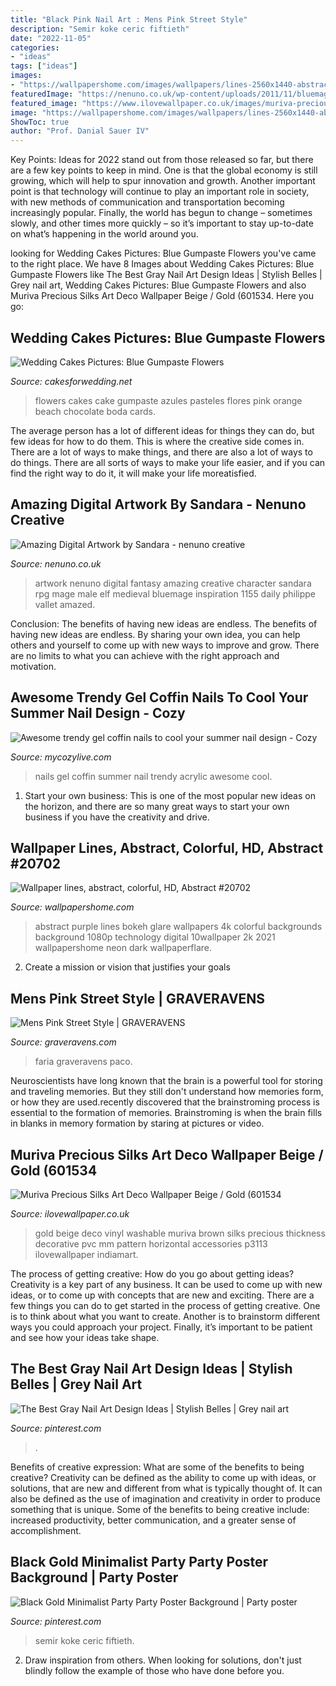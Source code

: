 ```yaml
---
title: "Black Pink Nail Art : Mens Pink Street Style"
description: "Semir koke ceric fiftieth"
date: "2022-11-05"
categories:
- "ideas"
tags: ["ideas"]
images:
- "https://wallpapershome.com/images/wallpapers/lines-2560x1440-abstract-colorful-hd-20702.jpg"
featuredImage: "https://nenuno.co.uk/wp-content/uploads/2011/11/bluemage600_848.jpg"
featured_image: "https://www.ilovewallpaper.co.uk/images/muriva-precious-silks-art-deco-wallpaper-beige-gold-601534-p3113-7118_image.jpg"
image: "https://wallpapershome.com/images/wallpapers/lines-2560x1440-abstract-colorful-hd-20702.jpg"
ShowToc: true
author: "Prof. Danial Sauer IV"
---
```



Key Points:
Ideas for 2022 stand out from those released so far, but there are a few key points to keep in mind. One is that the global economy is still growing, which will help to spur innovation and growth. Another important point is that technology will continue to play an important role in society, with new methods of communication and transportation becoming increasingly popular. Finally, the world has begun to change – sometimes slowly, and other times more quickly – so it’s important to stay up-to-date on what’s happening in the world around you.

	

		
looking for Wedding Cakes Pictures: Blue Gumpaste Flowers you've came to the right place. We have 8 Images about Wedding Cakes Pictures: Blue Gumpaste Flowers like The Best Gray Nail Art Design Ideas | Stylish Belles | Grey nail art, Wedding Cakes Pictures: Blue Gumpaste Flowers and also Muriva Precious Silks Art Deco Wallpaper Beige / Gold (601534. Here you go:
		
    
## Wedding Cakes Pictures: Blue Gumpaste Flowers

<img loading=lazy src="http://1.bp.blogspot.com/-XlGy8m50_UQ/TkB9_TqgdKI/AAAAAAAADo8/detZ2OtbvdY/w1200-h630-p-k-nu/white-wedding-cake-blue-flowers-3.jpg" onerror="this.onerror=null;this.src='https://tse2.mm.bing.net/th?id=OIP.cJQlpzKf_1lIcBqlTVRnKQAAAA&amp;pid=15.1';" alt="Wedding Cakes Pictures: Blue Gumpaste Flowers">

_Source: cakesforwedding.net_

>flowers cakes cake gumpaste azules pasteles flores pink orange beach chocolate boda cards. 

	

The average person has a lot of different ideas for things they can do, but few ideas for how to do them. This is where the creative side comes in. There are a lot of ways to make things, and there are also a lot of ways to do things. There are all sorts of ways to make your life easier, and if you can find the right way to do it, it will make your life moreatisfied.

    
## Amazing Digital Artwork By Sandara - Nenuno Creative

<img loading=lazy src="https://nenuno.co.uk/wp-content/uploads/2011/11/bluemage600_848.jpg" onerror="this.onerror=null;this.src='https://tse1.mm.bing.net/th?id=OIP.rHgAiujja55MW2nT7nt8swHaKd&amp;pid=15.1';" alt="Amazing Digital Artwork by Sandara - nenuno creative">

_Source: nenuno.co.uk_

>artwork nenuno digital fantasy amazing creative character sandara rpg mage male elf medieval bluemage inspiration 1155 daily philippe vallet amazed. 

	

Conclusion: The benefits of having new ideas are endless.
The benefits of having new ideas are endless. By sharing your own idea, you can help others and yourself to come up with new ways to improve and grow. There are no limits to what you can achieve with the right approach and motivation.

    
## Awesome Trendy Gel Coffin Nails To Cool Your Summer Nail Design - Cozy

<img loading=lazy src="https://mycozylive.com/wp-content/uploads/2020/08/19-1.jpg" onerror="this.onerror=null;this.src='https://tse2.mm.bing.net/th?id=OIP.O1-MF1qD2LScq-a6XvzrOQHaKS&amp;pid=15.1';" alt="Awesome trendy gel coffin nails to cool your summer nail design - Cozy">

_Source: mycozylive.com_

>nails gel coffin summer nail trendy acrylic awesome cool. 

	

1. Start your own business: This is one of the most popular new ideas on the horizon, and there are so many great ways to start your own business if you have the creativity and drive.

    
## Wallpaper Lines, Abstract, Colorful, HD, Abstract #20702

<img loading=lazy src="https://wallpapershome.com/images/wallpapers/lines-2560x1440-abstract-colorful-hd-20702.jpg" onerror="this.onerror=null;this.src='https://tse1.mm.bing.net/th?id=OIP.W6l2zu5xkLrz9hA5OyD0rwHaEK&amp;pid=15.1';" alt="Wallpaper lines, abstract, colorful, HD, Abstract #20702">

_Source: wallpapershome.com_

>abstract purple lines bokeh glare wallpapers 4k colorful backgrounds background 1080p technology digital 10wallpaper 2k 2021 wallpapershome neon dark wallpaperflare. 

	

2. Create a mission or vision that justifies your goals

    
## Mens Pink Street Style | GRAVERAVENS

<img loading=lazy src="https://i0.wp.com/graveravens.com/wp-content/uploads/2014/07/Mens-Pink-Street-Wear-6.jpg?resize=800%2C1200" onerror="this.onerror=null;this.src='https://tse2.mm.bing.net/th?id=OIP.n7R9ML1WX1OzBwI9WEa6lQHaLH&amp;pid=15.1';" alt="Mens Pink Street Style | GRAVERAVENS">

_Source: graveravens.com_

>faria graveravens paco. 

	

Neuroscientists have long known that the brain is a powerful tool for storing and traveling memories. But they still don't understand how memories form, or how they are used.recently discovered that the brainstroming process is essential to the formation of memories. Brainstroming is when the brain fills in blanks in memory formation by staring at pictures or video.

    
## Muriva Precious Silks Art Deco Wallpaper Beige / Gold (601534

<img loading=lazy src="https://www.ilovewallpaper.co.uk/images/muriva-precious-silks-art-deco-wallpaper-beige-gold-601534-p3113-7118_image.jpg" onerror="this.onerror=null;this.src='https://tse1.mm.bing.net/th?id=OIP.0PUasLTnvjbSJP0J-QFAWgHaHa&amp;pid=15.1';" alt="Muriva Precious Silks Art Deco Wallpaper Beige / Gold (601534">

_Source: ilovewallpaper.co.uk_

>gold beige deco vinyl washable muriva brown silks precious thickness decorative pvc mm pattern horizontal accessories p3113 ilovewallpaper indiamart. 

	

The process of getting creative: How do you go about getting ideas?
Creativity is a key part of any business. It can be used to come up with new ideas, or to come up with concepts that are new and exciting. There are a few things you can do to get started in the process of getting creative. One is to think about what you want to create. Another is to brainstorm different ways you could approach your project. Finally, it’s important to be patient and see how your ideas take shape.

    
## The Best Gray Nail Art Design Ideas | Stylish Belles | Grey Nail Art

<img loading=lazy src="https://i.pinimg.com/736x/20/c6/aa/20c6aa18c635e8e0e9c62d5689fbbf8f.jpg" onerror="this.onerror=null;this.src='https://tse4.mm.bing.net/th?id=OIP.ChG7o0jw73Ej_zmqxmHAsQHaJ3&amp;pid=15.1';" alt="The Best Gray Nail Art Design Ideas | Stylish Belles | Grey nail art">

_Source: pinterest.com_

>. 

	

Benefits of creative expression: What are some of the benefits to being creative?
Creativity can be defined as the ability to come up with ideas, or solutions, that are new and different from what is typically thought of. It can also be defined as the use of imagination and creativity in order to produce something that is unique. Some of the benefits to being creative include: increased productivity, better communication, and a greater sense of accomplishment.

    
## Black Gold Minimalist Party Party Poster Background | Party Poster

<img loading=lazy src="https://i.pinimg.com/736x/21/2b/da/212bda6dd30c08e255b5d93be27ed352.jpg" onerror="this.onerror=null;this.src='https://tse4.mm.bing.net/th?id=OIP.RXSSlj7LjM0gmzC-UR0iZgHaLH&amp;pid=15.1';" alt="Black Gold Minimalist Party Party Poster Background | Party poster">

_Source: pinterest.com_

>semir koke ceric fiftieth. 

	

2. Draw inspiration from others. When looking for solutions, don't just blindly follow the example of those who have done before you. 

